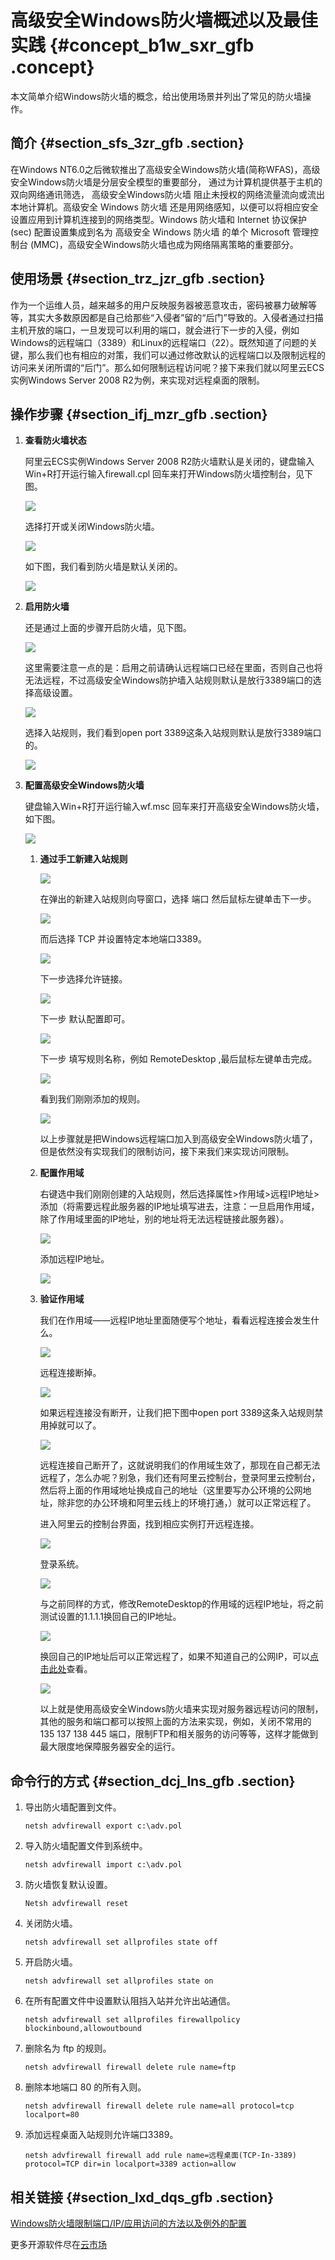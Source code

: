 # 高级安全Windows防火墙概述以及最佳实践 {#concept_b1w_sxr_gfb .concept}

本文简单介绍Windows防火墙的概念，给出使用场景并列出了常见的防火墙操作。

## 简介 {#section_sfs_3zr_gfb .section}

在Windows NT6.0之后微软推出了高级安全Windows防火墙\(简称WFAS\)，高级安全Windows防火墙是分层安全模型的重要部分， 通过为计算机提供基于主机的双向网络通讯筛选， 高级安全Windows防火墙 阻止未授权的网络流量流向或流出本地计算机。高级安全 Windows 防火墙 还是用网络感知，以便可以将相应安全设置应用到计算机连接到的网络类型。Windows 防火墙和 Internet 协议保护 \(sec\) 配置设置集成到名为 高级安全 Windows 防火墙 的单个 Microsoft 管理控制台 \(MMC\)，高级安全Windows防火墙也成为网络隔离策略的重要部分。

## 使用场景 {#section_trz_jzr_gfb .section}

作为一个运维人员，越来越多的用户反映服务器被恶意攻击，密码被暴力破解等等，其实大多数原因都是自己给那些“入侵者”留的“后门”导致的。入侵者通过扫描主机开放的端口，一旦发现可以利用的端口，就会进行下一步的入侵，例如Windows的远程端口（3389）和Linux的远程端口（22）。既然知道了问题的关键，那么我们也有相应的对策，我们可以通过修改默认的远程端口以及限制远程的访问来关闭所谓的“后门”。那么如何限制远程访问呢？接下来我们就以阿里云ECS实例Windows Server 2008 R2为例，来实现对远程桌面的限制。

## 操作步骤 {#section_ifj_mzr_gfb .section}

1.  **查看防火墙状态** 

    阿里云ECS实例Windows Server 2008 R2防火墙默认是关闭的，键盘输入Win+R打开运行输入firewall.cpl 回车来打开Windows防火墙控制台，见下图。

    ![](images/12791_zh-CN_source.png)

    选择打开或关闭Windows防火墙。

    ![](images/12792_zh-CN_source.png)

    如下图，我们看到防火墙是默认关闭的。

    ![](images/12793_zh-CN_source.png)

2.  **启用防火墙** 

    还是通过上面的步骤开启防火墙，见下图。

    ![](images/12794_zh-CN_source.png)

    这里需要注意一点的是：启用之前请确认远程端口已经在里面，否则自己也将无法远程，不过高级安全Windows防护墙入站规则默认是放行3389端口的选择高级设置。

    ![](images/12795_zh-CN_source.png)

    选择入站规则，我们看到open port 3389这条入站规则默认是放行3389端口的。

    ![](images/12796_zh-CN_source.png)

3.  **配置高级安全Windows防火墙** 

    键盘输入Win+R打开运行输入wf.msc 回车来打开高级安全Windows防火墙，如下图。

    ![](images/12797_zh-CN_source.png)

    1.  **通过手工新建入站规则**

        ![](images/12798_zh-CN_source.png)

        在弹出的新建入站规则向导窗口，选择 端口 然后鼠标左键单击下一步。

        ![](images/12799_zh-CN_source.png)

        而后选择 TCP 并设置特定本地端口3389。

        ![](images/12800_zh-CN_source.png)

        下一步选择允许链接。

        ![](images/12801_zh-CN_source.png)

        下一步 默认配置即可。

        ![](images/12802_zh-CN_source.png)

        下一步 填写规则名称，例如 RemoteDesktop ,最后鼠标左键单击完成。

        ![](images/12803_zh-CN_source.png)

        看到我们刚刚添加的规则。

        ![](images/12804_zh-CN_source.png)

        以上步骤就是把Windows远程端口加入到高级安全Windows防火墙了，但是依然没有实现我们的限制访问，接下来我们来实现访问限制。

    2.  **配置作用域** 

        右键选中我们刚刚创建的入站规则，然后选择属性\>作用域\>远程IP地址\>添加（将需要远程此服务器的IP地址填写进去，注意：一旦启用作用域，除了作用域里面的IP地址，别的地址将无法远程链接此服务器）。

        ![](images/12805_zh-CN_source.png)

        添加远程IP地址。

        ![](images/12806_zh-CN_source.png)

    3.  **验证作用域** 

        我们在作用域——远程IP地址里面随便写个地址，看看远程连接会发生什么。

        ![](images/12807_zh-CN_source.png)

        远程连接断掉。

        ![](images/12808_zh-CN_source.png)

        如果远程连接没有断开，让我们把下图中open port 3389这条入站规则禁用掉就可以了。

        ![](images/12809_zh-CN_source.png)

        远程连接自己断开了，这就说明我们的作用域生效了，那现在自己都无法远程了，怎么办呢？别急，我们还有阿里云控制台，登录阿里云控制台，然后将上面的作用域地址换成自己的地址（这里要写办公环境的公网地址，除非您的办公环境和阿里云线上的环境打通，）就可以正常远程了。

        进入阿里云的控制台界面，找到相应实例打开远程连接。

        ![](images/12810_zh-CN_source.png)

        登录系统。

        ![](images/12811_zh-CN_source.png)

        与之前同样的方式，修改RemoteDesktop的作用域的远程IP地址，将之前测试设置的1.1.1.1换回自己的IP地址。

        ![](images/12812_zh-CN_source.png)

        换回自己的IP地址后可以正常远程了，如果不知道自己的公网IP，可以[点击此处](http://ip.taobao.com/)查看。

        ![](images/12813_zh-CN_source.png)

        以上就是使用高级安全Windows防火墙来实现对服务器远程访问的限制，其他的服务和端口都可以按照上面的方法来实现，例如，关闭不常用的135 137 138 445 端口，限制FTP和相关服务的访问等等，这样才能做到最大限度地保障服务器安全的运行。


## 命令行的方式 {#section_dcj_lns_gfb .section}

1.  导出防火墙配置到文件。

    ``` {#codeblock_tgz_2m2_umg}
    netsh advfirewall export c:\adv.pol
    ```

2.  导入防火墙配置文件到系统中。

    ``` {#codeblock_9tr_7r8_qti}
    netsh advfirewall import c:\adv.pol
    ```

3.  防火墙恢复默认设置。

    ``` {#codeblock_bxy_0j2_j1z}
    Netsh advfirewall reset
    ```

4.  关闭防火墙。

    ``` {#codeblock_qdz_18i_zil}
    netsh advfirewall set allprofiles state off
    ```

5.  开启防火墙。

    ``` {#codeblock_n5z_ddl_s3i}
    netsh advfirewall set allprofiles state on
    ```

6.  在所有配置文件中设置默认阻挡入站并允许出站通信。

    ``` {#codeblock_063_m7a_uyg}
    netsh advfirewall set allprofiles firewallpolicy blockinbound,allowoutbound
    ```

7.  删除名为 ftp 的规则。

    ``` {#codeblock_rsk_gej_aa1}
    netsh advfirewall firewall delete rule name=ftp
    ```

8.  删除本地端口 80 的所有入则。

    ``` {#codeblock_6r5_uae_soc}
    netsh advfirewall firewall delete rule name=all protocol=tcp localport=80
    ```

9.  添加远程桌面入站规则允许端口3389。

    ``` {#codeblock_gwr_1bv_6dg}
    netsh advfirewall firewall add rule name=远程桌面(TCP-In-3389) protocol=TCP dir=in localport=3389 action=allow
    ```


## 相关链接 {#section_lxd_dqs_gfb .section}

[Windows防火墙限制端口/IP/应用访问的方法以及例外的配置](https://www.alibabacloud.com/help/zh/faq-detail/40699.htm)

更多开源软件尽在[云市场](https://marketplace.alibabacloud.com/)

